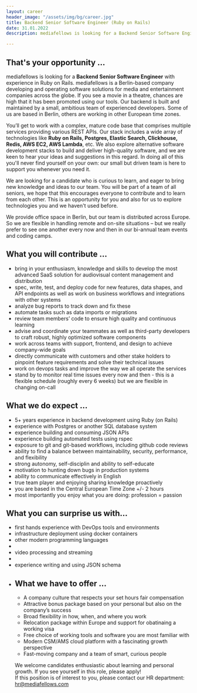 ```yaml
---
layout: career
header_image: "/assets/img/bg/career.jpg"
title: Backend Senior Software Engineer (Ruby on Rails)
date: 31.01.2022
description: mediafellows is looking for a Backend Senior Software Engineer with experience in Ruby on Rails. mediafellows is a Berlin-based company developing and operating software solutions for media and entertainment companies across the globe. If you see a movie in a theatre, chances are high that it has been promoted using our tools.

---
```


<div class="job-details mb-40">
        
<h2>That's your opportunity ...</h2>
<p>
mediafellows is looking for a <strong>Backend Senior Software Engineer</strong> with experience in Ruby on Rails. mediafellows is a Berlin-based company developing and operating software solutions for media and entertainment companies across the globe. If you see a movie in a theatre, chances are high that it has been promoted using our tools. Our backend is built and maintained by a small, ambitious team of experienced developers. Some of us are based in Berlin, others are working in other European time zones.
</p>
<p>
You’ll get to work with a complex, mature code base that comprises multiple services providing various REST APIs. Our stack includes a wide array of technologies like <strong>Ruby on Rails, Postgres, Elastic Search, Clickhouse, Redis, AWS EC2, AWS Lambda</strong>, etc. We also explore alternative software development stacks to build and deliver high-quality software, and we are keen to hear your ideas and suggestions in this regard. In doing all of this you'll never find yourself on your own: our small but driven team is here to support you whenever you need it.
</p>
<p>
We are looking for a candidate who is curious to learn, and eager to bring new knowledge and ideas to our team. You will be part of a team of all seniors, we hope that this encourages everyone to contribute and to learn from each other. This is an opportunity for you and also for us to explore technologies you and we haven't used before.
</p>
<p>
We provide office space in Berlin, but our team is distributed across Europe. So we are flexible in handling remote and on-site situations – but we really prefer to see one another every now and then in our bi-annual team events and coding camps.
</p>
<p>
<h2>What you will contribute ...</h2>
<ul>
  <li>bring in your enthusiasm, knowledge and skills to develop the most advanced SaaS solution for audiovisual content management and distribution</li>
  <li>spec, write, test, and deploy code for new features, data shapes, and API endpoints as well as work on business workflows and integrations with other systems</li>
  <li>analyze bug reports to track down and fix these</li>
  <li>automate tasks such as data imports or migrations</li>
  <li>review team members’ code to ensure high quality and continuous learning</li>
  <li>advise and coordinate your teammates as well as third-party developers to craft robust, highly optimized software components</li>
  <li>work across teams with support, frontend, and design to achieve company-wide goals</li>
  <li>directly communicate with customers and other stake holders to pinpoint feature requirements and solve their technical issues</li>
  <li>work on devops tasks and improve the way we all operate the services</li>
  <li>stand by to monitor real time issues every now and then - this is a flexible schedule (roughly every 6 weeks) but we are flexible in changing on-call</li>
</ul>
</p>

<p>
<h2>What we do expect ...</h2>
<ul>
  <li>5+ years experience in backend development using Ruby (on Rails)</li>
  <li>experience with Postgres or another SQL database system</li>
  <li>experience building and consuming JSON APIs</li>
  <li>experience building automated tests using rspec</li>
  <li>exposure to git and git-based workflows, including github code reviews</li>
  <li>ability to find a balance between maintainability, security, performance, and flexibility</li>
  <li>strong autonomy, self-disciplin and ability to self-educate</li>
  <li>motivation to hunting down bugs in production systems</li>
  <li>ability to communicate effectively in English</li>
  <li>true team player and enjoying sharing knowledge proactively</li>
  <li>you are based in the Central European Time Zone +/- 2 hours</li>
  <li>most importantly you enjoy what you are doing: profession = passion</li>
</ul>
</p>

<p>
<h2>What you can surprise us with...</h2>
<ul>
  <li>first hands experience with DevOps tools and environments</li>
  <li>infrastructure deployment using docker containers</li>
  <li>other modern programming languages<li>
  <li>video processing and streaming<li>
  <li>experience writing and using JSON schema<li>

<p>
<h2>What we have to offer ...</h2>
<ul>
  <li>A company culture that respects your set hours fair compensation</li>
  <li>Attractive bonus package based on your personal but also on the company’s success</li>
  <li>Broad flexibility in how, when, and where you work</li>
  <li>Relocation package within Europe and support for obatinaing a working visa</li>
  <li>Free choice of working tools and software you are most familiar with</li>
  <li>Modern CSM/AMS cloud platform with a fascinating growth perspective</li>
  <li>Fast-moving company and a team of smart, curious people</li>
</ul>
</p>
<p>
We welcome candidates enthusiastic about learning and personal growth. If you see yourself in this role, please apply!<br>
If this position is of interest to you, please contact our HR department: <a href="mailto:hr@mediafellows.com?subject=mediafellows - Frontend Team Lead">hr@mediafellows.com</a>
</p>

</div>